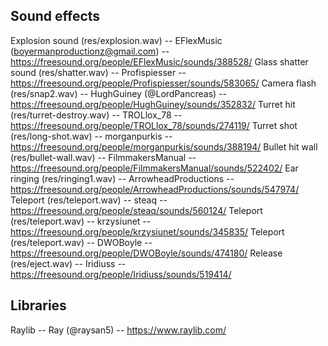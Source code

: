 ## Sound effects

Explosion sound (res/explosion.wav) -- EFlexMusic (boyermanproductionz@gmail.com) -- https://freesound.org/people/EFlexMusic/sounds/388528/
Glass shatter sound (res/shatter.wav) -- Profispiesser -- https://freesound.org/people/Profispiesser/sounds/583065/
Camera flash (res/snap2.wav) -- HughGuiney (@LordPancreas) -- https://freesound.org/people/HughGuiney/sounds/352832/
Turret hit (res/turret-destroy.wav) -- TROLlox_78 -- https://freesound.org/people/TROLlox_78/sounds/274119/
Turret shot (res/long-shot.wav) -- morganpurkis -- https://freesound.org/people/morganpurkis/sounds/388194/
Bullet hit wall (res/bullet-wall.wav) -- FilmmakersManual -- https://freesound.org/people/FilmmakersManual/sounds/522402/
Ear ringing (res/ringing1.wav) -- ArrowheadProductions -- https://freesound.org/people/ArrowheadProductions/sounds/547974/
Teleport (res/teleport.wav) -- steaq -- https://freesound.org/people/steaq/sounds/560124/
Teleport (res/teleport.wav) -- krzysiunet -- https://freesound.org/people/krzysiunet/sounds/345835/
Teleport (res/teleport.wav) -- DWOBoyle -- https://freesound.org/people/DWOBoyle/sounds/474180/
Release (res/eject.wav) -- Iridiuss -- https://freesound.org/people/Iridiuss/sounds/519414/

## Libraries

Raylib -- Ray (@raysan5) -- https://www.raylib.com/
